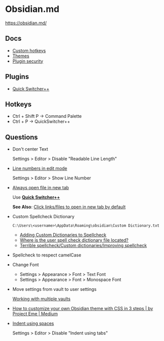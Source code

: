 # Obsidian.md

<https://obsidian.md/>

## Docs

* [Custom hotkeys](https://help.obsidian.md/Customization/Custom+hotkeys)
* [Themes](https://help.obsidian.md/Extending+Obsidian/Themes)
* [Plugin security](https://help.obsidian.md/Extending+Obsidian/Plugin+security)

## Plugins

* [Quick Switcher++](https://github.com/darlal/obsidian-switcher-plus) 

## Hotkeys

* Ctrl + Shift P -> Command Palette
* Ctrl + P -> QuickSwitcher++

## Questions

* Don't center Text

  Settings > Editor > Disable "Readable Line Length"

* [Line numbers in edit mode](https://forum.obsidian.md/t/line-numbers-in-edit-mode-core-function-or-css-theme/21403)

  Settings > Editor > Show Line Number

* [Always open file in new tab](https://www.reddit.com/r/ObsidianMD/comments/10k4011/always_open_file_in_new_tab/)

  Use [**Quick Switcher++**](https://github.com/darlal/obsidian-switcher-plus)

  **See Also**: [Click links/files to open in new tab by default](https://forum.obsidian.md/t/click-links-files-to-open-in-new-tab-by-default/7347)

* Custom Spellcheck Dictionary

  ```none
  C:\Users\<username>\AppData\Roaming\obsidian\Custom Dictionary.txt
  ```

  * [Adding Custom Dictionaries to Spellcheck](https://forum.obsidian.md/t/adding-custom-dictionaries-to-spellcheck/5221)
  * [Where is the user spell check dictionary file located?](https://forum.obsidian.md/t/where-is-the-user-spell-check-dictionary-file-located/35714)
  * [Terrible spellcheck/Custom dictionaries/Improving spellcheck](https://forum.obsidian.md/t/terrible-spellcheck-custom-dictionaries-improving-spellcheck/32302)

* Spellcheck to respect camelCase

* Change Font
  * Settings > Appearance > Font > Text Font
  * Settings > Appearance > Font > Monospace Font

* Move settings from vault to user settings

  [Working with multiple vaults](https://help.obsidian.md/How+to/Working+with+multiple+vaults)

* [How to customize your own Obsidian theme with CSS in 3 steps | by Project Eme | Medium](https://projecteme.medium.com/how-to-customise-your-own-obsidian-css-in-3-steps-ae319e53f5d4)

* [Indent using spaces](https://forum.obsidian.md/t/use-tabs-off-only-replaces-tabs-with-spaces-in-lists/3583)

  Settings > Editor > Disable "Indent using tabs"

